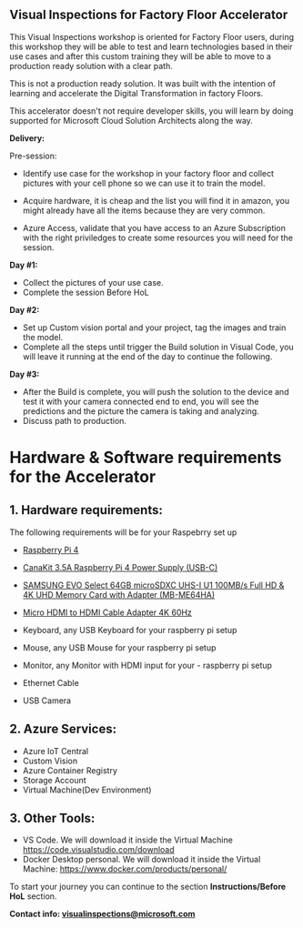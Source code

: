 ## **Visual Inspections for Factory Floor Accelerator**

This Visual Inspections workshop is oriented for Factory Floor users, during this workshop they will be able to test and learn technologies based in their use cases and after this custom training they will be able to move to a production ready solution with a clear path. 

This is not a production ready solution. It was built with the intention of learning and accelerate the Digital Transformation in factory Floors. 


This accelerator doesn't not require developer skills, you will learn by doing supported for Microsoft Cloud Solution Architects along the way. 


**Delivery:**

Pre-session:

- Identify use case for the workshop in your factory floor and collect pictures with your cell phone so we can use it to train the model.

- Acquire hardware, it is cheap and the list you will find it in amazon, you might already have all the items because they are very common.

- Azure Access, validate that you have access to an Azure Subscription with the right priviledges to create some resources you will need for the session.

**Day #1:**
- Collect the pictures of your use case.
- Complete the session Before HoL


**Day #2:**
- Set up Custom vision portal and your project, tag the images and train the model.
- Complete all the steps until trigger the Build solution in Visual Code, you will leave it running at the end of the day to continue the following.

**Day #3:**
- After the Build is complete, you will push the solution to the device and test it with your camera connected end to end, you will see the predictions and the picture the camera is taking and analyzing.
- Discuss path to production.

# Hardware & Software requirements for the Accelerator

## 1. Hardware requirements:
The following requirements will be for your Raspebrry set up

- <a href="https://www.amazon.com/Raspberry-Pi-Computer-Suitable-Workstation/dp/B0899VXM8F/ref=sr_1_3?keywords=raspberry+pi+4+8gb&qid=1647631122&sprefix=raspbe%2Caps%2C299&sr=8-3">Raspberry Pi 4</a>


- <a href=">https://www.amazon.com/CanaKit-Raspberry-Power-Supply-USB-C/dp/B07TYQRXTK/ref=pd_day0fbt_img_1/130-9714781-1818961?pd_rd_w=Zws3A&pf_rd_p=bcb8482a-3db5-4b0b-9f15-b86e24acdb00&pf_rd_r=YBM58ZGJHTBQM0AM6SAZ&pd_rd_r=ca8f3c9c-a678-4ffa-a3d8-b32757872561&pd_rd_wg=CTO8L&pd_rd_i=B07TYQRXTK&psc=1">CanaKit 3.5A Raspberry Pi 4 Power Supply (USB-C)</a>


- <a href="https://www.amazon.com/SAMSUNG-Select-microSDXC-Adapter-MB-ME64HA/dp/B08879MG33/ref=sr_1_9?crid=R593LIS0AR5N&keywords=samsung+64+sd+card&qid=1647631833&s=electronics&sprefix=samsung+64+sd+card%2Celectronics%2C87&sr=1-9">SAMSUNG EVO Select 64GB microSDXC UHS-I U1 100MB/s Full HD & 4K UHD Memory Card with Adapter (MB-ME64HA)</a>


- <a href="https://www.amazon.com/UGREEN-Adapter-Ethernet-Compatible-Raspberry/dp/B06WWQ7KLV/ref=sr_1_3?keywords=micro+hdmi+to+hdmi&qid=1647632043&s=electronics&sprefix=micro+hdmi%2Celectronics%2C177&sr=1-3">Micro HDMI to HDMI Cable Adapter 4K 60Hz</a>

- Keyboard, any USB Keyboard for your raspberry pi setup
- Mouse, any USB Mouse for your raspberry pi setup
- Monitor, any Monitor with HDMI input for your - raspberry pi setup
- Ethernet Cable
- USB Camera

## 2. Azure Services:
  - Azure IoT Central
  - Custom Vision
  - Azure Container Registry
  - Storage Account
  - Virtual Machine(Dev Environment)

## 3. Other Tools:
  - VS Code. We will download it inside the Virtual Machine
  https://code.visualstudio.com/download
  - Docker Desktop personal. We will download it inside the Virtual Machine: https://www.docker.com/products/personal/




To start your journey you can continue to the section **Instructions/Before HoL** section.

**Contact info: visualinspections@microsoft.com**


